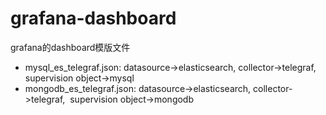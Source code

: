 # grafana-dashboard
grafana的dashboard模版文件

- mysql_es_telegraf.json: datasource->elasticsearch, collector->telegraf, supervision object->mysql
- mongodb_es_telegraf.json: datasource->elasticsearch,  collector->telegraf,  supervision object->mongodb
